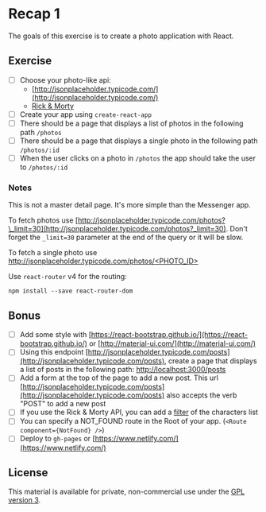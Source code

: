 # Recap 1

The goals of this exercise is to create a photo application with React.

## Exercise

- [ ] Choose your photo-like api:
  - [http://jsonplaceholder.typicode.com/](http://jsonplaceholder.typicode.com/)
  - [Rick & Morty](https://rickandmortyapi.com/)
- [ ] Create your app using `create-react-app`
- [ ] There should be a page that displays a list of photos in the following path `/photos`
- [ ] There should be a page that displays a single photo in the following path `/photos/:id`
- [ ] When the user clicks on a photo in `/photos` the app should take the user to `/photos/:id`

### Notes

This is not a master detail page. It's more simple than the Messenger app.

To fetch photos use [http://jsonplaceholder.typicode.com/photos?\_limit=30](http://jsonplaceholder.typicode.com/photos?_limit=30).
Don't forget the `_limit=30` parameter at the end of the query or it will be slow.

To fetch a single photo use [http://jsonplaceholder.typicode.com/photos/<PHOTO_ID>](http://jsonplaceholder.typicode.com/photos/3)

Use `react-router` v4 for the routing:

```
npm install --save react-router-dom
```

## Bonus

- [ ] Add some style with [https://react-bootstrap.github.io/](https://react-bootstrap.github.io/) or [http://material-ui.com/](http://material-ui.com/)
- [ ] Using this endpoint [http://jsonplaceholder.typicode.com/posts](http://jsonplaceholder.typicode.com/posts), create a page that displays a list of posts in the following path: [http://localhost:3000/posts](http://localhost:3000/posts)
- [ ] Add a form at the top of the page to add a new post. This url [http://jsonplaceholder.typicode.com/posts](http://jsonplaceholder.typicode.com/posts) also accepts the verb "POST" to add a new post
- [ ] If you use the Rick & Morty API, you can add a [filter](https://rickandmortyapi.com/documentation/#filter-characters) of the characters list
- [ ] You can specify a NOT_FOUND route in the Root of your app. (`<Route component={NotFound} />`)
- [ ] Deploy to `gh-pages` or [https://www.netlify.com/](https://www.netlify.com/)

## License

This material is available for private, non-commercial use under the [GPL version 3](http://www.gnu.org/licenses/gpl-3.0-standalone.html).
